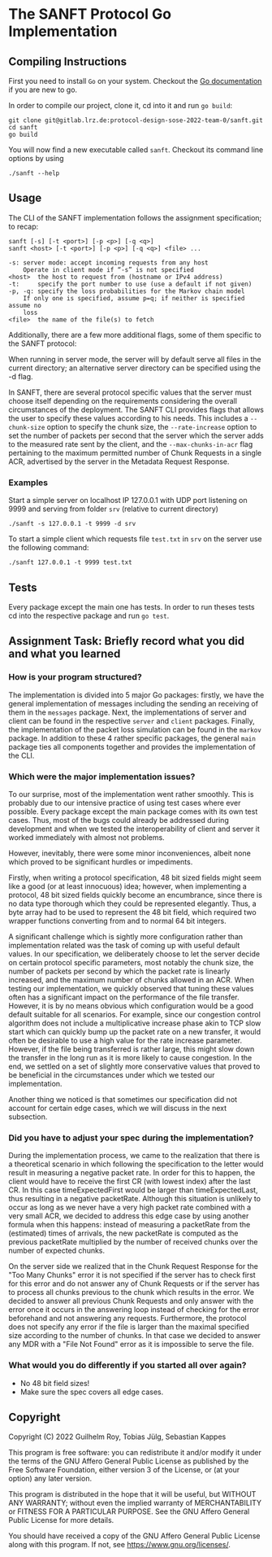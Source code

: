 # The SANFT Protocol Go Implementation

## Compiling Instructions
First you need to install `Go` on your system. Checkout the [Go documentation](https://go.dev/doc/install) if you are new to go.

In order to compile our project, clone it, cd into it and run `go build`:
```shell
git clone git@gitlab.lrz.de:protocol-design-sose-2022-team-0/sanft.git
cd sanft
go build
```
You will now find a new executable called `sanft`. Checkout its command line options by using
```shell
./sanft --help
```

## Usage
The CLI of the SANFT implementation follows the assignment specification;
to recap:
```
sanft [-s] [-t <port>] [-p <p>] [-q <q>]
sanft <host> [-t <port>] [-p <p>] [-q <q>] <file> ...

-s:	server mode: accept incoming requests from any host
	Operate in client mode if “-s” is not specified
<host> 	the host to request from (hostname or IPv4 address)
-t: 	specify the port number to use (use a default if not given)
-p, -q:	specify the loss probabilities for the Markov chain model
	If only one is specified, assume p=q; if neither is specified assume no
	loss
<file>	the name of the file(s) to fetch
```
Additionally, there are a few more additional flags, some of them specific to the SANFT protocol:

When running in server mode, the server will by default serve all files in the current directory;
an alternative server directory can be specified using the -d flag.

In SANFT, there are several protocol specific values that the server must choose itself depending
on the requirements considering the overall circumstances of the deployment.
The SANFT CLI provides flags that allows the user to specify these values according to his needs.
This includes a `--chunk-size` option to specify the chunk size, the `--rate-increase` option to 
set the number of packets per second that the server which the server adds to the measured rate sent
by the client, and the `--max-chunks-in-acr` flag pertaining to the maximum permitted number of Chunk Requests
in a single ACR, advertised by the server in the Metadata Request Response.

### Examples
Start a simple server on localhost IP 127.0.0.1 with UDP port listening on 9999 and serving from
folder `srv` (relative to current directory)
```shell
./sanft -s 127.0.0.1 -t 9999 -d srv
```
To start a simple client which requests file `test.txt` in `srv` on the server use the following command:
```shell
./sanft 127.0.0.1 -t 9999 test.txt
```

## Tests
Every package except the main one has tests. In order to run theses tests cd into the respective package and run `go test`.

## Assignment Task: Briefly record what you did and what you learned
### How is your program structured?
The implementation is divided into 5 major Go packages: firstly, we have the general implementation of messages
including the sending an receiving of them in the `messages` package. Next, the implementations 
of server and client can be found in the respective `server` and `client` packages.
Finally, the implementation of the packet loss simulation can be found in the `markov` package.
In addition to these 4 rather specific packages, the general `main` package ties all components together and
provides the implementation of the CLI.

### Which were the major implementation issues?
To our surprise, most of the implementation went rather smoothly. This is probably due to our intensive practice of
using test cases where ever possible. Every package except the main package comes with its own test cases.
Thus, most of the bugs could already be addressed during development and when we tested the interoperability of client and server it worked immediately with almost not problems.

However, inevitably, there were some minor inconveniences, albeit none which proved to be significant hurdles or impediments.

Firstly, when writing a protocol specification, 48 bit sized fields might seem like a good (or at least innocuous) idea;
however, when implementing a protocol, 48 bit sized fields quickly become an encumbrance, since there is no data type
thorough which they could be represented elegantly.
Thus, a byte array had to be used to represent the 48 bit field, which required two wrapper functions converting from and to normal
64 bit integers.

A significant challenge which is sightly more configuration rather than implementation related was the task of
coming up with useful default values. In our specification, we deliberately choose to let the server decide on certain
protocol specific parameters, most notably the chunk size, the number of packets per second by which the packet rate
is linearly increased, and the maximum number of chunks allowed in an ACR. When testing our implementation, we quickly
observed that tuning these values often has a significant impact on the performance of the file transfer. However, it is
by no means obvious which configuration would be a good default suitable for all scenarios. For example, since our
congestion control algorithm does not include a multiplicative increase phase akin to TCP slow start which can quickly
bump up the packet rate on a new transfer, it would often be desirable to use a high value for the rate increase
parameter.  However, if the file being transferred is rather large, this might slow down the transfer in the long run
as it is more likely to cause congestion. In the end, we settled on a set of slightly more conservative values that
proved to be beneficial in the circumstances under which we tested our implementation.

Another thing we noticed is that sometimes our specification did not account for certain edge cases, which we will
discuss in the next subsection.

### Did you have to adjust your spec during the implementation?
During the implementation process, we came to the realization that there is a theoretical scenario in which following
the specification to the letter would result in measuring a negative packet rate.
In order for this to happen, the client would have to receive the first CR (with lowest index) after the last CR.
In this case timeExpectedFirst would be larger than timeExpectedLast, thus resulting in a negative packetRate.
Although this situation is unlikely to occur as long as we never have a very high packet rate combined with a
very small ACR, we decided to address this edge case by using another formula when this happens: instead of measuring
a packetRate from the (estimated) times of arrivals, the new packetRate is computed as the previous packetRate multiplied
by the number of received chunks over the number of expected chunks.

On the server side we realized that in the Chunk Request Response for the "Too Many Chunks" error it is not specified if the server has to check first for this error and do not answer any of Chunk Requests or if the server has to process all chunks previous to the chunk which results in the error. We decided to answer all previous Chunk Requests and only answer with the error once it occurs in the answering loop instead of checking for the error beforehand and not answering any requests.
Furthermore, the protocol does not specify any error if the file is larger than the maximal specified size according to the number of chunks. In that case we decided to answer any MDR with a "File Not Found" error as it is impossible to serve the file.

### What would you do differently if you started all over again?
* No 48 bit field sizes!
* Make sure the spec covers all edge cases.

## Copyright
Copyright (C) 2022 Guilhelm Roy, Tobias Jülg, Sebastian Kappes

This program is free software: you can redistribute it and/or modify
it under the terms of the GNU Affero General Public License as
published by the Free Software Foundation, either version 3 of the
License, or (at your option) any later version.

This program is distributed in the hope that it will be useful,
but WITHOUT ANY WARRANTY; without even the implied warranty of
MERCHANTABILITY or FITNESS FOR A PARTICULAR PURPOSE.  See the
GNU Affero General Public License for more details.

You should have received a copy of the GNU Affero General Public License
along with this program.  If not, see <https://www.gnu.org/licenses/>.
